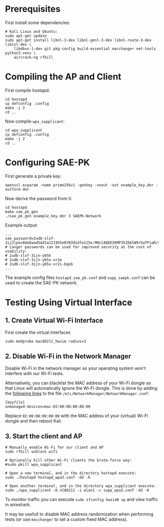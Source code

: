# Prerequisites

First install some dependencies:

	# Kali Linux and Ubuntu:
	sudo apt-get update
	sudo apt-get install libnl-3-dev libnl-genl-3-dev libnl-route-3-dev libssl-dev \
		libdbus-1-dev git pkg-config build-essential macchanger net-tools python3-venv \
		aircrack-ng rfkill


# Compiling the AP and Client

First compile hostapd:

	cd hostapd
	cp defconfig .config
	make -j 2
	cd ..

Now compile `wpa_supplicant`:

	cd wpa_supplicant
	cp defconfig .config
	make -j 2
	cd ..


# Configuring SAE-PK

First generate a private key:

	openssl ecparam -name prime256v1 -genkey -noout -out example_key.der -outform der

Now derive the password from it:

	cd hostapd
	make sae_pk_gen
	./sae_pk_gen example_key.der 3 SAEPK-Network

Example output:

	...
	sae_password=2udb-slxf-3ij2|pk=04e8aad54d1a121955e8703d1dfa115e:MHcCAQEEIKMP3SZEAlW9rSwTFsaR/sEyX963opsOo2QYe4G8Kcl+oAoGCCqGSM49AwEHoUQDQgAE4GuxyTkKNt0MEispu/XPxImInj+tl2ri/Jfu2mOQKb1TdNHSPs6UP+rxv5OWnezhOpjpD63Y+zjjz1yk7/iF7g==
	# Longer passwords can be used for improved security at the cost of usability:
	# 2udb-slxf-3ijn-y65k
	# 2udb-slxf-3ijn-y65x-vr2e
	# 2udb-slxf-3ijn-y65x-vr2i-6qob
	...

The example config files `hostapd_sae_pk.conf` and `supp_saepk.conf` can be used to create the SAE-PK network.


# Testing Using Virtual Interface

## 1.  Create Virtual Wi-Fi Interface

First create the virtual interfaces

	sudo modprobe mac80211_hwsim radios=3


## 2. Disable Wi-Fi in the Network Manager

Disable Wi-Fi in the network manager so your operating system won't interfere with our Wi-Fi tests.

Alternatively, you can blacklist the MAC address of your
Wi-Fi dongle so that Linux will automatically ignore the Wi-Fi dongle. This is done by adding
the [following lines](https://wiki.archlinux.org/index.php/NetworkManager#Ignore_specific_devices)
to the file `/etc/NetworkManager/NetworkManager.conf`:

	[keyfile]
	unmanaged-devices=mac:02:00:00:00:00:00

Replace `02:00:00:00:00:00` with the MAC addess of your (virtual) Wi-Fi dongle and then reboot Kali.


## 3. Start the client and AP

	# Manually enable Wi-Fi for our client and AP
	sudo rfkill unblock wifi

	# Optionally kill other Wi-Fi clients the brute-force way:
	#sudo pkill wpa_supplicant

	# Open a new terminal, and in the directory hostapd execute:
	sudo ./hostapd hostapd_wpa3.conf -dd -K

	# Open another terminal, and in the directory wpa_supplicant execute:
	sudo ./wpa_supplicant -D nl80211 -i wlan1 -c supp_wpa3.conf -dd -K

To monitor traffic you can execute `sudo ifconfig hwsim0 up` and view traffic in wireshark.

It may be usefull to disable MAC address randomization when performing tests (or use `macchanger` to set a custom fixed MAC address).

